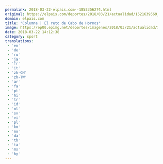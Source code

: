 ```yaml
---
permalink: 2018-03-22-elpais.com--1852356274.html
original: https://elpais.com/deportes/2018/03/21/actualidad/1521639569_643484.html#?ref=rss&format=simple&link=link
domain: elpais.com
title: "Columna | El reto de Cabo de Hornos"
image: https://ep00.epimg.net/deportes/imagenes/2018/03/21/actualidad/1521639569_643484_1521639931_rrss_normal.jpg
date: 2018-03-22 14:12:38
category: sport
translations: 
 - 'en'
 - 'de'
 - 'ru'
 - 'ja'
 - 'fr'
 - 'it'
 - 'zh-CN'
 - 'zh-TW'
 - 'ar'
 - 'fa'
 - 'pt'
 - 'hi'
 - 'tr'
 - 'id'
 - 'nl'
 - 'sv'
 - 'vi'
 - 'pl'
 - 'ko'
 - 'no'
 - 'da'
 - 'th'
 - 'ta'
 - 'ms'
 - 'hy'
---
```


